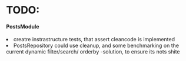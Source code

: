 <h1>TODO:</h1>

<h4>
  PostsModule
</h4>
<p>
  <li>
    creatre instrastructure tests, that assert cleancode is implemented
  </li>
  <li>
    PostsRepository could use cleanup, and some benchmarking on the current dynamic filter/search/ orderby -solution, to ensure its nots shite
  </li>
</p>
